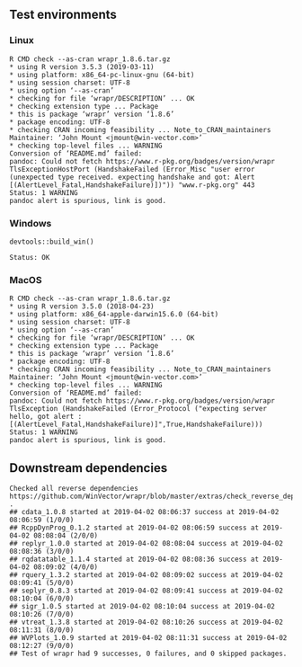 

## Test environments


### Linux

    R CMD check --as-cran wrapr_1.8.6.tar.gz 
    * using R version 3.5.3 (2019-03-11)
    * using platform: x86_64-pc-linux-gnu (64-bit)
    * using session charset: UTF-8
    * using option ‘--as-cran’
    * checking for file ‘wrapr/DESCRIPTION’ ... OK
    * checking extension type ... Package
    * this is package ‘wrapr’ version ‘1.8.6’
    * package encoding: UTF-8
    * checking CRAN incoming feasibility ... Note_to_CRAN_maintainers
    Maintainer: ‘John Mount <jmount@win-vector.com>’
    * checking top-level files ... WARNING
    Conversion of ‘README.md’ failed:
    pandoc: Could not fetch https://www.r-pkg.org/badges/version/wrapr
    TlsExceptionHostPort (HandshakeFailed (Error_Misc "user error (unexpected type received. expecting handshake and got: Alert [(AlertLevel_Fatal,HandshakeFailure)])")) "www.r-pkg.org" 443
    Status: 1 WARNING
    pandoc alert is spurious, link is good.


### Windows

    devtools::build_win()
 
    Status: OK

### MacOS

    R CMD check --as-cran wrapr_1.8.6.tar.gz 
    * using R version 3.5.0 (2018-04-23)
    * using platform: x86_64-apple-darwin15.6.0 (64-bit)
    * using session charset: UTF-8
    * using option ‘--as-cran’
    * checking for file ‘wrapr/DESCRIPTION’ ... OK
    * checking extension type ... Package
    * this is package ‘wrapr’ version ‘1.8.6’
    * package encoding: UTF-8
    * checking CRAN incoming feasibility ... Note_to_CRAN_maintainers
    Maintainer: ‘John Mount <jmount@win-vector.com>’
    * checking top-level files ... WARNING
    Conversion of ‘README.md’ failed:
    pandoc: Could not fetch https://www.r-pkg.org/badges/version/wrapr
    TlsException (HandshakeFailed (Error_Protocol ("expecting server hello, got alert : [(AlertLevel_Fatal,HandshakeFailure)]",True,HandshakeFailure)))
    Status: 1 WARNING
    pandoc alert is spurious, link is good.

## Downstream dependencies

    Checked all reverse dependencies https://github.com/WinVector/wrapr/blob/master/extras/check_reverse_dependencies.md .
    ## cdata_1.0.8 started at 2019-04-02 08:06:37 success at 2019-04-02 08:06:59 (1/0/0) 
    ## RcppDynProg_0.1.2 started at 2019-04-02 08:06:59 success at 2019-04-02 08:08:04 (2/0/0) 
    ## replyr_1.0.0 started at 2019-04-02 08:08:04 success at 2019-04-02 08:08:36 (3/0/0) 
    ## rqdatatable_1.1.4 started at 2019-04-02 08:08:36 success at 2019-04-02 08:09:02 (4/0/0) 
    ## rquery_1.3.2 started at 2019-04-02 08:09:02 success at 2019-04-02 08:09:41 (5/0/0) 
    ## seplyr_0.8.3 started at 2019-04-02 08:09:41 success at 2019-04-02 08:10:04 (6/0/0) 
    ## sigr_1.0.5 started at 2019-04-02 08:10:04 success at 2019-04-02 08:10:26 (7/0/0) 
    ## vtreat_1.3.8 started at 2019-04-02 08:10:26 success at 2019-04-02 08:11:31 (8/0/0) 
    ## WVPlots_1.0.9 started at 2019-04-02 08:11:31 success at 2019-04-02 08:12:27 (9/0/0)
    ## Test of wrapr had 9 successes, 0 failures, and 0 skipped packages. 

 